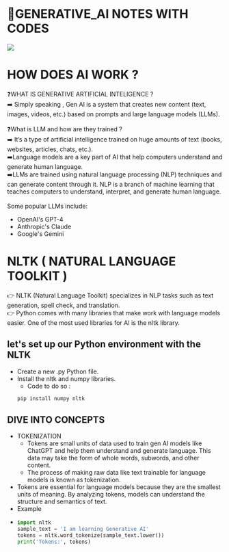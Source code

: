 # 🔗GENERATIVE_AI NOTES WITH CODES
<img src="https://github.com/user-attachments/assets/3304f5d3-e18e-4c3c-bfc3-a1521e529910">

# HOW DOES AI WORK ?

❓WHAT IS GENERATIVE ARTIFICIAL INTELIGENCE ? <br>
➡️ Simply speaking , Gen AI is a system that creates new content (text, images, videos, etc.) based on prompts and large language models (LLMs).
<br>
<br>
❓What is LLM and how are they trained ? <br>
➡️ It’s a type of artificial intelligence trained on huge amounts of text (books, websites, articles, chats, etc.).
<br>
➡️Language models are a key part of AI that help computers understand and generate human language.
<br>
➡️LLMs are trained using natural language processing (NLP) techniques and can generate content through it. NLP is a branch of machine learning that teaches computers to understand, interpret, and generate human language.
<br>
<br>
Some popular LLMs include: <br>
- OpenAI's GPT-4 <br>
- Anthropic's Claude<br>
- Google's Gemini

# NLTK ( NATURAL LANGUAGE TOOLKIT )
 👉 NLTK (Natural Language Toolkit) specializes in NLP tasks such as text generation, spell check, and translation.
 <br>
 👉 Python comes with many libraries that make work with language models easier. One of the most used libraries for AI is the nltk library.
 ## let's set up our Python environment with the NLTK
  - Create a new .py Python file. <br>
  - Install the nltk and numpy libraries. <br>
    - Code to do so :<br>
    ```python
    pip install numpy nltk
 ## DIVE INTO CONCEPTS 
 - TOKENIZATION
    - Tokens are small units of data used to train gen AI models like ChatGPT and help them understand and generate language. This data may take the form of whole words, subwords, and other content.
    - The process of making raw data like text trainable for language models is known as tokenization.
- Tokens are essential for language models because they are the smallest units of meaning. By analyzing tokens, models can understand the structure and semantics of text.
- Example <br>
- ```python
  import nltk 
  sample_text = 'I am learning Generative AI'
  tokens = nltk.word_tokenize(sample_text.lower())
  print('Tokens:', tokens)
